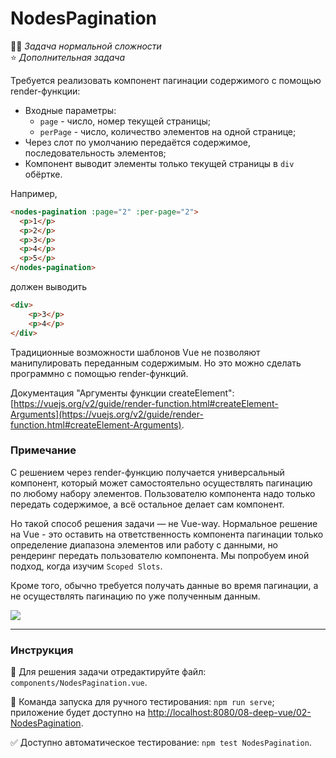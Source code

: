 # NodesPagination

👷🏻 _Задача нормальной сложности_<br />
⭐ _Дополнительная задача_

<!--start_statement-->
Требуется реализовать компонент пагинации содержимого c помощью render-функции:
- Входные параметры:
    - `page` - число, номер текущей страницы;
    - `perPage` - число, количество элементов на одной странице;
- Через слот по умолчанию передаётся содержимое, последовательность элементов;
- Компонент выводит элементы только текущей страницы в `div` обёртке.

Например,

```html
<nodes-pagination :page="2" :per-page="2">
  <p>1</p>
  <p>2</p>
  <p>3</p>
  <p>4</p>
  <p>5</p>
</nodes-pagination>
```

должен выводить 

```html
<div>
    <p>3</p>
    <p>4</p>
</div>
```

Традиционные возможности шаблонов Vue не позволяют манипулировать переданным содержимым. Но это можно сделать программно с помощью render-функций.

Документация "Аргументы функции createElement": [https://vuejs.org/v2/guide/render-function.html#createElement-Arguments](https://vuejs.org/v2/guide/render-function.html#createElement-Arguments).

### Примечание

С решением через render-функцию получается универсальный компонент, который может самостоятельно осуществлять пагинацию по любому набору элементов. Пользователю компонента надо только передать содержимое, а всё остальное делает сам компонент.

Но такой способ решения задачи — не Vue-way. Нормальное решение на Vue - это оставить на ответственность компонента пагинации только определение диапазона элементов или работу с данными, но рендеринг передать пользователю компонента. Мы попробуем иной подход, когда изучим `Scoped Slots`.

Кроме того, обычно требуется получать данные во время пагинации, а не осуществлять пагинацию по уже полученным данным. 

<img src="https://i.imgur.com/WfQ1Vca.gif" />
<!--end_statement-->

---

### Инструкция

📝 Для решения задачи отредактируйте файл: `components/NodesPagination.vue`.

🚀 Команда запуска для ручного тестирования: `npm run serve`;<br>
приложение будет доступно на [http://localhost:8080/08-deep-vue/02-NodesPagination](http://localhost:8080/08-deep-vue/02-NodesPagination).

✅ Доступно автоматическое тестирование: `npm test NodesPagination`.
